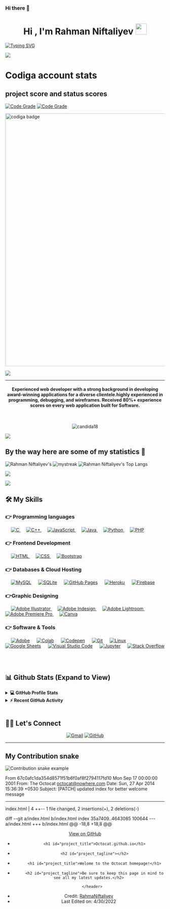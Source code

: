 ### Hi there 👋

<!--
**RahmaNiftaliyev/RahmaNiftaliyev** is a ✨ _special_ ✨ repository because its `README.md` (this file) appears on your GitHub profile.

Here are some ideas to get you started:

- 🔭 I’m currently working on ...programming skills
- 🌱 I’m currently learning ...data structure 
- 👯 I’m looking to collaborate on ...
- 🤔 I’m looking for help with ...
- 💬 Ask me about ...what you want
- 📫 How to reach me: ...info@rahmanniftaliyev.com
- 😄 Pronouns: ...
- ⚡ Fun fact: ...
-->

<h1 align="center">Hi , I'm Rahman Niftaliyev <img src="https://media.giphy.com/media/hvRJCLFzcasrR4ia7z/giphy.gif" width="35"></h1>

[![Typing SVG](https://readme-typing-svg.herokuapp.com?size=25&color=8DF733&center=true&vCenter=true&multiline=true&width=850&height=200&lines=Senior+Software+Developer;Experienced+In+React+Redux+js+Toolkit;Php+Python+C%2B%2B+Java+programming+skills;Backend+C%23+ASP.NET+Core+;Highly+skilled+DB's+%3D%3E+MySql+MsSql+Mongo+DB+Cassandra+Firebase+)](https://git.io/typing-svg)


<img src="https://user-images.githubusercontent.com/73097560/115834477-dbab4500-a447-11eb-908a-139a6edaec5c.gif" />


# Codiga account stats

## project score and status scores

[![Code Grade](https://api.codiga.io/project/33682/score/svg)](https://www.codiga.io)
[![Code Grade](https://api.codiga.io/project/33682/status/svg)](https://www.codiga.io)

<p>
<a href="https://app.codiga.io/hub/user/github/RahmaNiftaliyev">
   <img src="https://api.codiga.io/public/badge/user/github/RahmaNiftaliyev?style=light" alt="codiga badge" width="800" />
</a>
</p>

<img src="https://user-images.githubusercontent.com/73097560/115834477-dbab4500-a447-11eb-908a-139a6edaec5c.gif" />

<hr/>
<h4 align="center">Experienced web developer with a strong background in developing award-winning applications for a diverse clientele.highly experienced in programming, debugging, and wireframes. Received 80%+ experience scores on every web application built for Software.</h4>
<br>
<p align="center"> <img src="https://komarev.com/ghpvc/?username=candida18&label=Profile%20views&color=0e75b6&style=plastic" alt="candida18" /> </p>



<img src="https://user-images.githubusercontent.com/73097560/115834477-dbab4500-a447-11eb-908a-139a6edaec5c.gif" />

## By the way here are some of my statistics 🚀
![Rahman Niftaliyev's](https://github-readme-stats.vercel.app/api?username=RahmaNiftaliyev&show_icons=true&theme=tokyonight)
<img src="https://github-readme-streak-stats.herokuapp.com/?user=RahmaNiftaliyev&theme=tokyonight" alt="mystreak"/>
![Rahman Niftaliyev's Top Langs](https://github-readme-stats.vercel.app/api/top-langs/?username=RahmaNiftaliyev&theme=tokyonight&layout=compact)



<a href="https://www.youtube.com/watch?v=dQw4w9WgXcQ"><img src="https://user-images.githubusercontent.com/73097560/115834477-dbab4500-a447-11eb-908a-139a6edaec5c.gif"></a>

<img src="https://user-images.githubusercontent.com/73097560/115834477-dbab4500-a447-11eb-908a-139a6edaec5c.gif" />

## 🛠️ My Skills

### 👉 Programming languages

<p align="left"> 
  &emsp; 
  <a href="https://www.cprogramming.com/" target="_blank"> 
    <img alt="C" src="https://img.shields.io/badge/C%20-%232370ED.svg?logo=c&logoColor=white">
  </a> 
  &emsp;
  <a href="https://www.w3schools.com/cpp/" target="_blank"> 
    <img alt="C++" src="https://img.shields.io/badge/C++%20-%2300599C.svg?logo=c%2B%2B&logoColor=white">
  </a> 
  &emsp;
  <a href="https://developer.mozilla.org/en-US/docs/Web/JavaScript" target="_blank"> 
     <img alt="JavaScript" src="https://img.shields.io/badge/JavaScript%20-%23F7DF1E.svg?logo=javascript&logoColor=black">
   </a>
  &emsp;
  <a href="https://www.java.com" target="_blank"> 
    <img alt="Java" src="https://img.shields.io/badge/Java-%23007396.svg?logo=java&logoColor=white">
  </a>
  &emsp;
   <a href="https://www.python.org" target="_blank">
    <img alt="Python" src="https://img.shields.io/badge/Python%20-%2314354C.svg?logo=python&logoColor=white">
  </a>
  &emsp;
  <a href="https://www.php.net/">
    <img alt="PHP" src="https://img.shields.io/badge/PHP-%23777BB4.svg?logo=php&logoColor=white"/>
  </a>
</p>

### 👉 Frontend Development
<p align="left"> 
  &emsp; 
  <a href="https://www.w3.org/html/" target="_blank"> 
   <img alt="HTML" src="https://img.shields.io/badge/HTML5%20-%23E34F26.svg?logo=html5&logoColor=white">
  </a>   
  &emsp;
  <a href="https://www.w3schools.com/css/" target="_blank">
    <img alt="CSS" src="https://img.shields.io/badge/CSS%20-%231572B6.svg?logo=css3&logoColor=white">
  </a> 
   &emsp;
  <a href="https://getbootstrap.com" target="_blank"> 
    <img alt="Bootstrap" src="https://img.shields.io/badge/Bootstrap-%23563D7C.svg?style=flat&logo=bootstrap&logoColor=white"/>
  </a>
</p>

### 👉 Databases & Cloud Hosting
<p align="left">
  &emsp;
    <a href="https://www.mysql.com/"><img alt="MySQL" src="https://img.shields.io/badge/MySQL-%2300f.svg?style=flat&llogo=mysql&logoColor=white"></a>
  &emsp;
    <a href="https://www.sqlite.org/"><img alt="SQLite" src ="https://img.shields.io/badge/sqlite-%2307405e.svg?style=flat&logo=sqlite&logoColor=white"/></a>
  &emsp;
    <a href="https://www.github.com"><img alt="GitHub Pages" src="https://img.shields.io/badge/GitHub%20Pages-%23327FC7.svg?style=flat&llogo=github&logoColor=white"></a>
  &emsp;
    <a href="https://www.heroku.com/"><img alt="Heroku" src="https://img.shields.io/badge/Heroku%20-%23430098.svg?logo=heroku&logoColor=white"></a>  
  &emsp;
    <a href="https://firebase.google.com/"><img alt="Firebase" src ="https://img.shields.io/badge/Firebase-%23316192.svg?logo=firebase&logoColor=white"></a>
 </p>
  
### 👉Graphic Designing
<p align="left">
  &emsp;
  	
  
   <a href="https://www.adobe.com/in/products/illustrator.html" target="_blank"> 
    <img alt="Adobe Illustrator" src="https://img.shields.io/badge/Adobe Illustrator-%23FF9A00.svg?style=flat&logo=adobeillustrator&logoColor=white"/>
  </a> 
  &emsp;
  <a href="https://www.adobe.com/in/products/indesign.html" target="_blank"> 
    <img alt="Adobe Indesign" src="https://img.shields.io/badge/Adobe Indesign-%e749a0.svg?style=flat&logo=adobeindesign&logoColor=white"/> 
  </a> 
    &emsp;
  <a href="https://www.adobe.com/in/products/photoshop-lightroom.html" target="_blank"> 
    <img alt="Adobe Lightroom" src="https://img.shields.io/badge/Adobe Lightroom-%2300f.svg?style=flat&logo=adobelightroom&logoColor=white"/>
  </a>
   &emsp;
  <a href="https://www.adobe.com/in/products/premiere.html" target="_blank"> 
   <img alt="Adobe Premiere Pro" src="https://img.shields.io/badge/Adobe Premiere Pro-%2300f.svg?style=flat&logo=adobepremierepro&logoColor=white"/>
  </a>
    &emsp;
  <a href="#">
  	<img alt="Canva" src="https://img.shields.io/badge/Canva-%2300C4CC.svg?style=flat&logo=Canva&logoColor=white"/>
  </a>
 </p>

 ### 👉 Software & Tools
 
<p>
  &emsp;
    <a href="#"><img alt="Adobe" src="https://img.shields.io/badge/Adobe%20-%23FF0000.svg?logo=adobe&logoColor=white"></a>
  &emsp;
    <a href="#"><img alt="Colab" src="https://img.shields.io/badge/Colab-00b56a.svg?logo=google-colab&logoColor=white"></a>
  &emsp;
    <a href="#"><img alt="Codepen" src="https://img.shields.io/badge/Codepen-000000.svg?logo=codepen&logoColor=white"></a>
  &emsp;
    <a href="#"><img alt="Git" src="https://img.shields.io/badge/Git%20-%23F05033.svg?logo=git&logoColor=white"></a>
  &emsp;
    <a href="#"><img alt="Linux" src="https://img.shields.io/badge/Linux-FCC624?style=flat&logo=linux&logoColor=black"></a>
  &emsp;
    <a href="#"><img alt="Google Sheets" src="https://img.shields.io/badge/Google%20Sheets%20-%2334A853.svg?logo=google%20sheets&logoColor=white"></a>
  &emsp;
    <a href="#"><img alt="Visual Studio Code" src="https://img.shields.io/badge/Visual%20Studio%20Code-0078d7.svg?logo=visual-studio-code&logoColor=white"></a>
  &emsp;
    <a href="#"><img alt="Jupyter" src="https://img.shields.io/badge/Jupyter%20-%23F37626.svg?logo=Jupyter&logoColor=white"></a>
  &emsp;
    <a href="#"><img alt="Stack Overflow" src="https://img.shields.io/badge/-Stack%20Overflow-FE7A16?logo=stack-overflow&logoColor=white"></a>
  &emsp;
</p>

<br/>

## 📊 Github Stats (Expand to View) 


<details> 
  <summary><b>💻 GitHub Profile Stats</b></summary>
  <br/>
  <p align="center">
    <a href="https://github.com/rahmaniftaliyev/github-readme-stats"><img alt="Rahmans's Github Stats" src="https://github-readme-stats.vercel.app/api?username=rahmaniftaliyev&show_icons=true&count_private=true&theme=algolia" height="192px"/></a>
<br/>
  &nbsp;
	  <img src="https://github-readme-stats.vercel.app/api/top-langs?username=rahmaniftaliyev&show_icons=true&locale=en&layout=compact&theme=algolia" alt="rahma" height="192px"/>
  <br/>
  <b>Note:</b> Top languages is only a metric of the languages my public code consists of and doesn't reflect experience or skill level.
  </p>
</details>


<details>
  <summary><b>⚡ Recent GitHub Activity</b></summary>
  <br/>
   <a href="https://github.com/RahmaNiftaliyev"><img alt="Rahman's Activity Graph" src="https://activity-graph.herokuapp.com/graph?username=rahmaniftaliyev&custom_title=Rahman Niftaliyev's%20Contribution%20Graph&theme=react-dark" /></a>
  <br/>

</details>

<br/>

## 🙋‍♀️ Let's Connect
<p align="center">
	<a href="mailto:rahman.n1234567@@gmail.com"><img src="https://img.icons8.com/bubbles/50/000000/gmail.png" alt="Gmail"/></a>
	<a href="https://github.com/rahmaniftaliyev"><img src="https://img.icons8.com/bubbles/50/000000/github.png" alt="GitHub"/></a>	
</p>

<hr/>




## My Contribution snake
![Contribution snake example](https://github.com/<rahmaniftaliyev>/<rahmaniftaliyev>/blob/output/github-contribution-grid-snake.svg)

From 67c0afc1da354d8571f51b6f0af8f2794117fd10 Mon Sep 17 00:00:00 2001
From: The Octocat <octocat@nowhere.com>
Date: Sun, 27 Apr 2014 15:36:39 +0530
Subject: [PATCH] updated index for better welcome message

---
 index.html | 4 ++--
 1 file changed, 2 insertions(+), 2 deletions(-)

diff --git a/index.html b/index.html
index 35a7409..4643085 100644
--- a/index.html
+++ b/index.html
@@ -18,8 +18,8 @@
         <header class="inner">
           <a id="forkme_banner" href="https://github.com/octocat">View on GitHub</a>
 
-          <h1 id="project_title">Octocat.github.io</h1>
-          <h2 id="project_tagline"></h2>
+          <h1 id="project_title">Welome to the Octocat homepage!</h1>
+          <h2 id="project_tagline">Be sure to keep this page in mind to see all my latest updates.</h2>
 
         </header>
     </div>


* Credit: [RahmaNiftaliyev](https://github.com/RahmaNiftaliyev)
* Last Edited on: 4/30/2022










